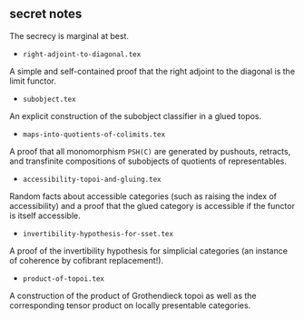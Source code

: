 ## secret notes

The secrecy is marginal at best.

 - `right-adjoint-to-diagonal.tex`

 A simple and self-contained proof that the right adjoint to the diagonal is the limit functor.

 - `subobject.tex`

 An explicit construction of the subobject classifier in a glued topos.

 - `maps-into-quotients-of-colimits.tex`

 A proof that all monomorphism `PSH(C)` are generated by pushouts, retracts, and transfinite
 compositions of subobjects of quotients of representables.

 - `accessibility-topoi-and-gluing.tex`

 Random facts about accessible categories (such as raising the index of accessibility) and a proof
 that the glued category is accessible if the functor is itself accessible.

 - `invertibility-hypothesis-for-sset.tex`

 A proof of the invertibility hypothesis for simplicial categories (an instance of coherence by
 cofibrant replacement!).

 - `product-of-topoi.tex`

 A construction of the product of Grothendieck topoi as well as the corresponding tensor product on
 locally presentable categories.
